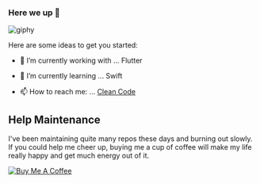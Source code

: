 ### Here we up 👋

![giphy](https://user-images.githubusercontent.com/22732544/91681798-f120d700-eb25-11ea-8480-75839136dbfe.gif)

Here are some ideas to get you started:

- 🔭 I’m currently working with ... Flutter
- 🌱 I’m currently learning ... Swift

- 📫 How to reach me: ... [Clean Code](https://cleancode.dev)

## Help Maintenance

I've been maintaining quite many repos these days and burning out slowly. If you could help me cheer up, buying me a cup of coffee will make my life really happy and get much energy out of it.

<a href="https://www.buymeacoffee.com/RtrHv1C" target="_blank"><img src="https://www.buymeacoffee.com/assets/img/custom_images/purple_img.png" alt="Buy Me A Coffee" style="height: auto !important;width: auto !important;" ></a>
